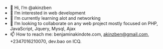 - 👋 Hi, I’m @akinzben
- 👀 I’m interested in web development
- 🌱 I’m currently learning alot and networking
- 💞️ I’m looking to collaborate on any web project mostly focused on PHP, JavaScript, Jquery, Mysql, Ajax
- 📫 How to reach me: benjaminakindote.com, akinzben@gmail.com, +2347016210070, dev.bao on ICQ.

<!---
akinzben/akinzben is a ✨ special ✨ repository because its `README.md` (this file) appears on your GitHub profile.
You can click the Preview link to take a look at your changes.
--->
